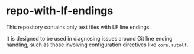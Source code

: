 # repo-with-lf-endings

This repository contains only text files with LF line endings.

It is designed to be used in diagnosing issues around Git line ending handling, such as those involving configuration directives like `core.autolf`.

